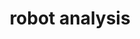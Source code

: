 ---
layout: page
title: robot analysis
description: "Robot Engineering: Motoman MPL800 robot analysis"
img: assets/img/motoman.png
redirect: https://github.com/xkhainguyen/MPL800-robotics
importance: 1
category: class
---
